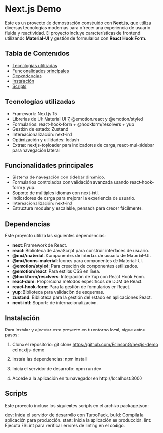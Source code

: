 # Next.js Demo
Este es un proyecto de demostración construido con **Next.js**, que utiliza diversas tecnologías modernas para ofrecer una experiencia de usuario fluida y reactividad. El proyecto incluye características de frontend utilizando **Material-UI** y gestión de formularios con **React Hook Form**.

## Tabla de Contenidos
- [Tecnologías utilizadas](#tecnologías)
- [Funcionalidades principales](#funcionalidades)
- [Dependencias](#dependencias)
- [Instalación](#instalación)
- [Scripts](#scripts)

## Tecnologías utilizadas
- Framework: Next.js 15
- Librerías de UI: Material UI 7, @emotion/react y @emotion/styled
- Formularios: react-hook-form + @hookform/resolvers + yup
- Gestión de estado: Zustand
- Internacionalización: next-intl
- Optimización y utilidades: lodash
- Extras: nextjs-toploader para indicadores de carga, react-mui-sidebar para navegación lateral

## Funcionalidades principales
- Sistema de navegación con sidebar dinámico.
- Formularios controlados con validación avanzada usando react-hook-form y yup.
- Soporte de múltiples idiomas con next-intl.
- Indicadores de carga para mejorar la experiencia de usuario.
- Internacionalización: next-intl
- Estructura modular y escalable, pensada para crecer fácilmente.

## Dependencias
Este proyecto utiliza las siguientes dependencias:

- **next**: Framework de React.
- **react**: Biblioteca de JavaScript para construir interfaces de usuario.
- **@mui/material**: Componentes de interfaz de usuario de Material-UI.
- **@mui/icons-material**: Íconos para componentes de Material-UI.
- **@emotion/styled**: Para creación de componentes estilizados.
- **@emotion/react**: Para estilos CSS en línea.
- **@hookform/resolvers**: Integración de Yup con React Hook Form.
- **react-dom**: Proporciona métodos específicos de DOM de React.
- **react-hook-form**: Para la gestión de formularios en React.
- **yup**: Biblioteca para validación de esquemas.
- **zustand**: Biblioteca para la gestión del estado en aplicaciones React.
- **next-intl**: Soporte de internacionalización.

## Instalación
Para instalar y ejecutar este proyecto en tu entorno local, sigue estos pasos:

1. Clona el repositorio:
   git clone <https://github.com/EdinsonG/nextjs-demo>
   cd nextjs-demo

2. Instala las dependencias:
   npm install

3. Inicia el servidor de desarrollo:
   npm run dev

4. Accede a la aplicación en tu navegador en http://localhost:3000

## Scripts
Este proyecto incluye los siguientes scripts en el archivo package.json:

dev: Inicia el servidor de desarrollo con TurboPack.
build: Compila la aplicación para producción.
start: Inicia la aplicación en producción.
lint: Ejecuta ESLint para verificar errores de linting en el código.
